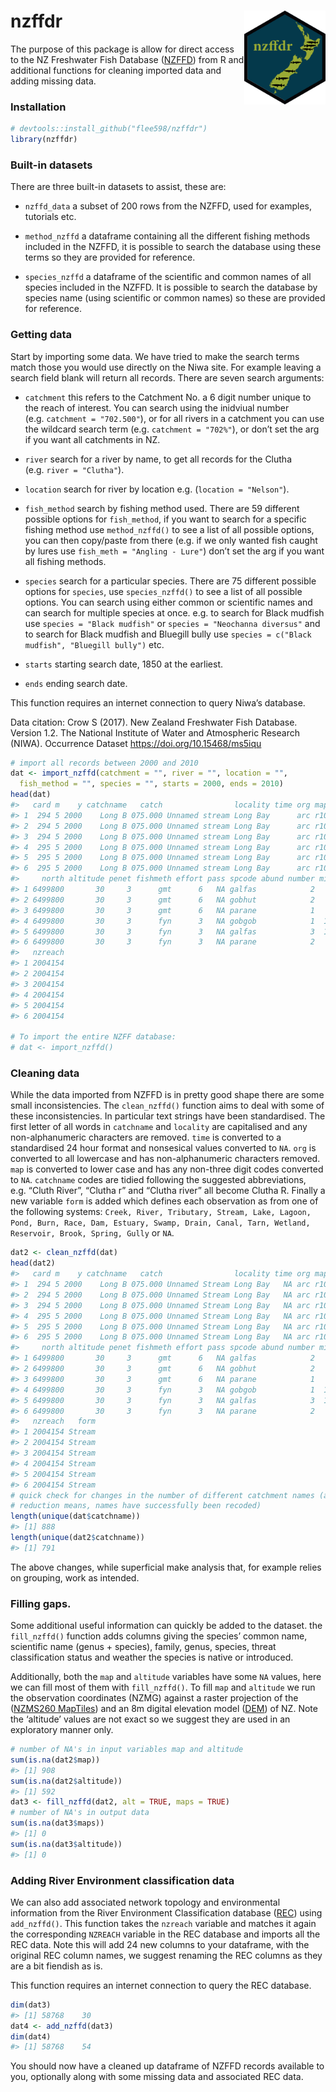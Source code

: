 
# nzffdr <img src='man/figures/nzffdr_hex.png' align="right" height="150" /></a>

<!-- badges: start -->
<!-- badges: end -->

The purpose of this package is allow for direct access to the NZ
Freshwater Fish Database ([NZFFD](https://nzffdms.niwa.co.nz/search))
from R and additional functions for cleaning imported data and adding
missing data.

### Installation

``` r
# devtools::install_github("flee598/nzffdr")
library(nzffdr)
```

### Built-in datasets

There are three built-in datasets to assist, these are:

-   `nzffd_data` a subset of 200 rows from the NZFFD, used for examples,
    tutorials etc.

-   `method_nzffd` a dataframe containing all the different fishing
    methods included in the NZFFD, it is possible to search the database
    using these terms so they are provided for reference.

-   `species_nzffd` a dataframe of the scientific and common names of
    all species included in the NZFFD. It is possible to search the
    database by species name (using scientific or common names) so these
    are provided for reference.

### Getting data

Start by importing some data. We have tried to make the search terms
match those you would use directly on the Niwa site. For example leaving
a search field blank will return all records. There are seven search
arguments:

-   `catchment` this refers to the Catchment No. a 6 digit number unique
    to the reach of interest. You can search using the inidviual number
    (e.g. `catchment = "702.500"`), or for all rivers in a catchment you
    can use the wildcard search term (e.g. `catchment = "702%"`), or
    don’t set the arg if you want all catchments in NZ.

-   `river` search for a river by name, to get all records for the
    Clutha (e.g. `river = "Clutha"`).

-   `location` search for river by location
    e.g. (`location = "Nelson"`).

-   `fish_method` search by fishing method used. There are 59 different
    possible options for `fish_method`, if you want to search for a
    specific fishing method use `method_nzffd()` to see a list of all
    possible options, you can then copy/paste from there (e.g. if we
    only wanted fish caught by lures use `fish_meth = "Angling - Lure"`)
    don’t set the arg if you want all fishing methods.

-   `species` search for a particular species. There are 75 different
    possible options for `species`, use `species_nzffd()` to see a list
    of all possible options. You can search using either common or
    scientific names and can search for multiple species at once.
    e.g. to search for Black mudfish use `species = "Black mudfish"` or
    `species = "Neochanna diversus"` and to search for Black mudfish and
    Bluegill bully use `species = c("Black mudfish", "Bluegill bully")`
    etc.

-   `starts` starting search date, 1850 at the earliest.

-   `ends` ending search date.

This function requires an internet connection to query Niwa’s database.

Data citation: Crow S (2017). New Zealand Freshwater Fish Database.
Version 1.2. The National Institute of Water and Atmospheric Research
(NIWA). Occurrence Dataset <https://doi.org/10.15468/ms5iqu>

``` r
# import all records between 2000 and 2010
dat <- import_nzffd(catchment = "", river = "", location = "", 
  fish_method = "", species = "", starts = 2000, ends = 2010)
head(dat)
#>   card m    y catchname   catch                locality time org map    east
#> 1  294 5 2000    Long B 075.000 Unnamed stream Long Bay      arc r10 2664600
#> 2  294 5 2000    Long B 075.000 Unnamed stream Long Bay      arc r10 2664600
#> 3  294 5 2000    Long B 075.000 Unnamed stream Long Bay      arc r10 2664600
#> 4  295 5 2000    Long B 075.000 Unnamed stream Long Bay      arc r10 2664600
#> 5  295 5 2000    Long B 075.000 Unnamed stream Long Bay      arc r10 2664600
#> 6  295 5 2000    Long B 075.000 Unnamed stream Long Bay      arc r10 2664600
#>     north altitude penet fishmeth effort pass spcode abund number minl maxl
#> 1 6499800       30     3      gmt      6   NA galfas            2   95  110
#> 2 6499800       30     3      gmt      6   NA gobhut            2   80   85
#> 3 6499800       30     3      gmt      6   NA parane            1   40   NA
#> 4 6499800       30     3      fyn      3   NA gobgob            1  150   NA
#> 5 6499800       30     3      fyn      3   NA galfas            3  130  135
#> 6 6499800       30     3      fyn      3   NA parane            2   70   75
#>   nzreach
#> 1 2004154
#> 2 2004154
#> 3 2004154
#> 4 2004154
#> 5 2004154
#> 6 2004154

# To import the entire NZFF database:
# dat <- import_nzffd()
```

### Cleaning data

While the data imported from NZFFD is in pretty good shape there are
some small inconsistencies. The `clean_nzffd()` function aims to deal
with some of these inconsistencies. In particular text strings have been
standardised. The first letter of all words in `catchname` and
`locality` are capitalised and any non-alphanumeric characters are
removed. `time` is converted to a standardised 24 hour format and
nonsesical values converted to `NA`. `org` is converted to all lowercase
and has non-alphanumeric characters removed. `map` is converted to lower
case and has any non-three digit codes converted to `NA`. `catchname`
codes are tidied following the suggested abbreviations, e.g. “Cluth
River”, “Clutha r” and “Clutha river” all become Clutha R. Finally a new
variable `form` is added which defines each observation as from one of
the following systems:
`Creek, River, Tributary, Stream, Lake, Lagoon, Pond, Burn, Race, Dam, Estuary, Swamp, Drain, Canal, Tarn, Wetland, Reservoir, Brook, Spring, Gully`
or `NA`.

``` r
dat2 <- clean_nzffd(dat)
head(dat2)
#>   card m    y catchname   catch                locality time org map    east
#> 1  294 5 2000    Long B 075.000 Unnamed Stream Long Bay   NA arc r10 2664600
#> 2  294 5 2000    Long B 075.000 Unnamed Stream Long Bay   NA arc r10 2664600
#> 3  294 5 2000    Long B 075.000 Unnamed Stream Long Bay   NA arc r10 2664600
#> 4  295 5 2000    Long B 075.000 Unnamed Stream Long Bay   NA arc r10 2664600
#> 5  295 5 2000    Long B 075.000 Unnamed Stream Long Bay   NA arc r10 2664600
#> 6  295 5 2000    Long B 075.000 Unnamed Stream Long Bay   NA arc r10 2664600
#>     north altitude penet fishmeth effort pass spcode abund number minl maxl
#> 1 6499800       30     3      gmt      6   NA galfas            2   95  110
#> 2 6499800       30     3      gmt      6   NA gobhut            2   80   85
#> 3 6499800       30     3      gmt      6   NA parane            1   40   NA
#> 4 6499800       30     3      fyn      3   NA gobgob            1  150   NA
#> 5 6499800       30     3      fyn      3   NA galfas            3  130  135
#> 6 6499800       30     3      fyn      3   NA parane            2   70   75
#>   nzreach   form
#> 1 2004154 Stream
#> 2 2004154 Stream
#> 3 2004154 Stream
#> 4 2004154 Stream
#> 5 2004154 Stream
#> 6 2004154 Stream
# quick check for changes in the number of different catchment names (a 
# reduction means, names have successfully been recoded)
length(unique(dat$catchname))
#> [1] 888
length(unique(dat2$catchname))
#> [1] 791
```

The above changes, while superficial make analysis that, for example
relies on grouping, work as intended.

### Filling gaps.

Some additional useful information can quickly be added to the dataset.
the `fill_nzffd()` function adds columns giving the species’ common
name, scientific name (genus + species), family, genus, species, threat
classification status and weather the species is native or introduced.

Additionally, both the `map` and `altitude` variables have some `NA`
values, here we can fill most of them with `fill_nzffd()`. To fill `map`
and `altitude` we run the observation coordinates (NZMG) against a
raster projection of the ([NZMS260
MapTiles](https://koordinates.com/layer/413-nzms-260-map-series-index/))
and an 8m digital elevation model
([DEM](https://data.linz.govt.nz/layer/51768-nz-8m-digital-elevation-model-2012/))
of NZ. Note the ‘altitude’ values are not exact so we suggest they are
used in an exploratory manner only.

``` r
# number of NA's in input variables map and altitude
sum(is.na(dat2$map))
#> [1] 908
sum(is.na(dat2$altitude))
#> [1] 592
dat3 <- fill_nzffd(dat2, alt = TRUE, maps = TRUE)
# number of NA's in output data
sum(is.na(dat3$maps))
#> [1] 0
sum(is.na(dat3$altitude))
#> [1] 0
```

### Adding River Environment classification data

We can also add associated network topology and environmental
information from the River Environment Classification database
([REC](https://data.mfe.govt.nz/layer/51845-river-environment-classification-new-zealand-2010-deprecated/))
using `add_nzffd()`. This function takes the `nzreach` variable and
matches it again the corresponding `NZREACH` variable in the REC
database and imports all the REC data. Note this will add 24 new columns
to your dataframe, with the original REC column names, we suggest
renaming the REC columns as they are a bit fiendish as is.

This function requires an internet connection to query the REC database.

``` r
dim(dat3)
#> [1] 58768    30
dat4 <- add_nzffd(dat3)
dim(dat4)
#> [1] 58768    54
```

You should now have a cleaned up dataframe of NZFFD records available to
you, optionally along with some missing data and associated REC data.
